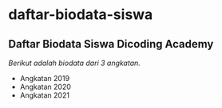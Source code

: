 # daftar-biodata-siswa

Daftar Biodata Siswa Dicoding Academy
--
*Berikut adalah biodata dari 3 angkatan.*
- Angkatan 2019
- Angkatan 2020
- Angkatan 2021
